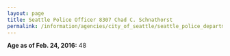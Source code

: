 ```yaml
---
layout: page
title: Seattle Police Officer 8307 Chad C. Schnathorst
permalink: /information/agencies/city_of_seattle/seattle_police_department/copbook/8307/
---
```


**Age as of Feb. 24, 2016:** 48
